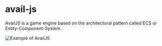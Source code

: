 # avail-js

AvailJS is a game engine based on the architectural pattern called ECS or Entity-Component-System.

![Example of AvailJS](https://lh3.googleusercontent.com/Y7fAP_qpHRwTo6i7VfXFbeTnGt446Ty1q0HCJJuYIOpemPD1ykzpEY-rwQF7nlKVn2-EfJTdL5Trqy_MPgLSsv96bQl4gtI8MvzpPVsqH3a2U1c7StlsyxovW_xof9UyvvADaNUibdVTURIkQVAzmznYi5MWepwIuvpfWrGga9zC9ym371HovFck2o7JTfpmTf_mAXqBGOUdRXP6zKeLvKC2MvR38P_Qva72GSaCQB1TMUE3CTbWxe9vfxI7Ttdq49pLOaK4lUQSM8Dd3YyxKuamdvjtlaI9BZ6jbAFtXrTlwZqdxy6OJpFpzL9LboWRH-NaO-NYWYQa0pKlmUOMfl6YtsxAiik6rzmQqQ37SDn3y9wcjoHMdP3txZwXHoXeLuBR-Z7nh43mLCE2rGGPNmHmRb1ABCh49X9p02ZYkE9-SylexNCl5e-HKFbzU5ATu6OiB5n7AU7D6wCChpRv0IulWFbzXU3sgG6t6LTXcTYlgaskEkrMfbbWUocZEpwG6i3EEKJvWMm-nhj-dIl7MTXZGd6zi2aKDKSXSyf7zo_bgNL88Os2ID1NiyfyVlargVX-Ira-MMlg1CnEYYQ5nJFef9tUEKKh8Xf10boMDUxE-Ls-PPCwwajOO3bpbJUGfGrWBOE1a2_Dg0Uyk4sSPLRYH8Glhmmcx1z35Qas8kG7anXSUQErmSSDmPzEzRea-5M_A6SOVaiGZF7B9gxQ3FIX=s600-no?authuser=0)
